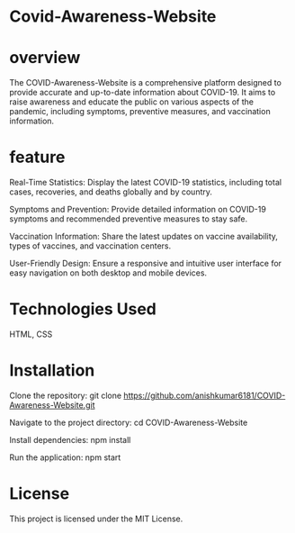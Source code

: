 # Covid-Awareness-Website
# overview
The COVID-Awareness-Website is a comprehensive platform designed to provide accurate and up-to-date information about COVID-19. It aims to raise awareness and educate the public on various aspects of the pandemic, including symptoms, preventive measures, and vaccination information.
# feature
Real-Time Statistics: Display the latest COVID-19 statistics, including total cases, recoveries, and deaths globally and by country.

Symptoms and Prevention: Provide detailed information on COVID-19 symptoms and recommended preventive measures to stay safe.

Vaccination Information: Share the latest updates on vaccine availability, types of vaccines, and vaccination centers.

User-Friendly Design: Ensure a responsive and intuitive user interface for easy navigation on both desktop and mobile devices.

# Technologies Used
HTML, CSS
# Installation
Clone the repository: git clone https://github.com/anishkumar6181/COVID-Awareness-Website.git

Navigate to the project directory: cd COVID-Awareness-Website

Install dependencies: npm install

Run the application: npm start

# License
This project is licensed under the MIT License.

